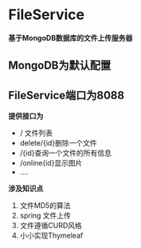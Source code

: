 ﻿# FileService
**基于MongoDB数据库的文件上传服务器**

MongoDB为默认配置
------------

FileService端口为8088
------------------

**提供接口为**

 - / 文件列表 	
 - delete/{id}删除一个文件 	
 - /{id}查询一个文件的所有信息 	
 - /online{id}显示图片
 - ....
 

**涉及知识点**

 1. 文件MD5的算法
 2. spring 文件上传
 3. 文件遵循CURD风格
 4. 小小实现Thymeleaf

	
